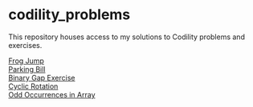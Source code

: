 # codility_problems
This repository houses access to my solutions to Codility problems and exercises.

[Frog Jump](https://app.codility.com/demo/results/trainingEQ55U5-86X/)
<br>
[Parking Bill](https://app.codility.com/demo/results/trainingTRRGG3-GAF/)
<br>
[Binary Gap Exercise](https://app.codility.com/demo/results/training98XRA6-5JG/)
<br>
[Cyclic Rotation](https://app.codility.com/demo/results/trainingR777Q7-NZJ/)
<br>
[Odd Occurrences in Array](https://app.codility.com/demo/results/training8PXY49-5AQ/)

